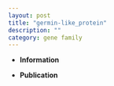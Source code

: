 ```yaml
---
layout: post
title: "germin-like_protein"
description: ""
category: gene family
---
```


* **Information**  

* **Publication**  


